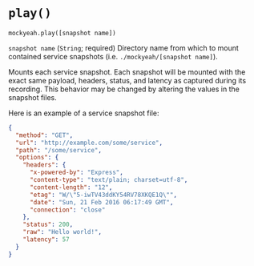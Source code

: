 # `play()`

`mockyeah.play([snapshot name])`

`snapshot name` (`String`; required) Directory name from which to mount contained
service snapshots (i.e. `./mockyeah/[snapshot name]`).

Mounts each service snapshot. Each snapshot will be mounted with the
exact same payload, headers, status, and latency as captured during its recording.
This behavior may be changed by altering the values in the snapshot files.

Here is an example of a service snapshot file:

```json
{
  "method": "GET",
  "url": "http://example.com/some/service",
  "path": "/some/service",
  "options": {
    "headers": {
      "x-powered-by": "Express",
      "content-type": "text/plain; charset=utf-8",
      "content-length": "12",
      "etag": "W/\"5-iwTV43ddKY54RV78XKQE1Q\"",
      "date": "Sun, 21 Feb 2016 06:17:49 GMT",
      "connection": "close"
    },
    "status": 200,
    "raw": "Hello world!",
    "latency": 57
  }
}
```
